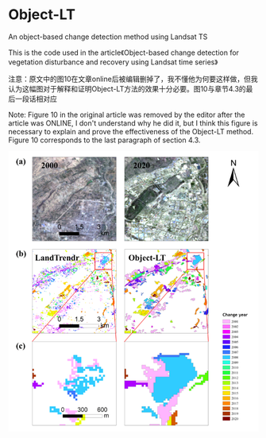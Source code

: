# Object-LT
An object-based change detection method using Landsat TS

This is the code used in the article《Object-based change detection for vegetation disturbance and recovery using Landsat time series》

注意：原文中的图10在文章online后被编辑删掉了，我不懂他为何要这样做，但我认为这幅图对于解释和证明Object-LT方法的效果十分必要。图10与章节4.3的最后一段话相对应

Note: Figure 10 in the original article was removed by the editor after the article was ONLINE, I don't understand why he did it, but I think this figure is necessary to explain and prove the effectiveness of the Object-LT method. Figure 10 corresponds to the last paragraph of section 4.3.

![image](Fig10.png)

